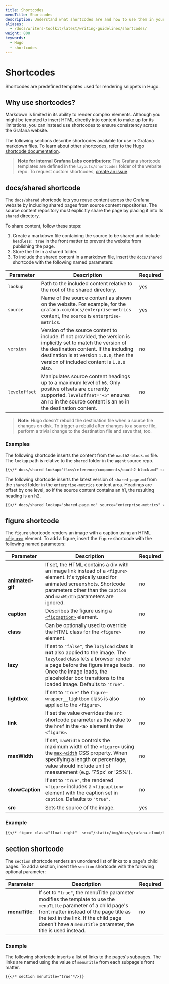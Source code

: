 ```yaml
---
title: Shortcodes
menuTitle: Shortcodes
description: Understand what shortcodes are and how to use them in your markdown.
aliases:
  - /docs/writers-toolkit/latest/writing-guidelines/shortcodes/
weight: 800
keywords:
  - Hugo
  - shortcodes
---
```


# Shortcodes

Shortcodes are predefined templates used for rendering snippets in Hugo.

## Why use shortcodes?

Markdown is limited in its ability to render complex elements. Although you might be tempted to insert HTML directly into content to make up for its limitations, you can instead use shortcodes to ensure consistency across the Grafana website.

The following sections describe shortcodes available for use in Grafana markdown files. To learn about other shortcodes, refer to the Hugo [shortcode documentation](https://gohugo.io/content-management/shortcodes/).

> **Note for internal Grafana Labs contributors**: The Grafana shortcode templates are defined in the `layouts/shortcodes` folder of the website repo. To request custom shortcodes, [create an issue](https://github.com/grafana/writers-toolkit/issues).

## docs/shared shortcode

The `docs/shared` shortcode lets you reuse content across the Grafana website by including shared pages from source content repositories. The source content repository must explicitly share the page by placing it into its `shared` directory. 

To share content, follow these steps:

1. Create a markdown file containing the source to be shared and include `headless: true` in the front matter to prevent the website from publishing the page. 
1. Store the file in a shared folder.
1. To include the shared content in a markdown file, insert the `docs/shared` shortcode with the following named parameters:

  Parameter | Description | Required
  ---|---|---
  `lookup` | Path to the included content relative to the root of the shared directory. | yes
  `source` | Name of the source content as shown on the website. For example, for the `grafana.com/docs/enterprise-metrics` content, the `source` is `enterprise-metrics`.  | yes
  `version` | Version of the source content to include. If not provided, the version is implicitly set to match the version of the destination content. If the including destination is at version `1.0.0`, then the version of included content is `1.0.0` also. | no
  `leveloffset` | Manipulates source content headings up to a maximum level of `h6`. Only positive offsets are currently supported. `leveloffset="+5"` ensures an `h1` in the source content is an `h6` in the destination content. | no

> **Note:** Hugo doesn't rebuild the destination file when a source file changes on disk.
> To trigger a rebuild after changes to a source file, perform a trivial change to the destination file and save that, too.

### Examples

The following shortcode inserts the content from the `oauth2-block.md` file. The `lookup` path is relative to the `shared` folder in the `agent` source repo.

```markdown
{{</* docs/shared lookup="flow/reference/components/oauth2-block.md" source="agent" */>}}
```

The following shortcode inserts the latest version of `shared-page.md` from the `shared` folder in the `enterprise-metrics` content area. Headings are offset by one level, so if the source content contains an h1, the resulting heading is an h2. 

```markdown
{{</* docs/shared lookup="shared-page.md" source="enterprise-metrics" version="latest" leveloffset="+1" */>}}
 ```

## figure shortcode

The `figure` shortcode renders an image with a caption using an HTML [`<figure>`](https://developer.mozilla.org/en-US/docs/Web/HTML/Element/figure#usage_notes) element. To add a figure, insert the `figure` shortcode with the following named parameters:

Parameter | Description | Required
---|---|---
**animated-gif** | If set, the HTML contains a div with an image link instead of a `<figure>` element. It's typically used for animated screenshots. Shortcode parameters other than the `caption` and `maxWidth` parameters are ignored. | no
**caption** | Describes the figure using a [`<figcaption>`](https://developer.mozilla.org/en-US/docs/Web/HTML/Element/figcaption) element. | no
**class** | Can be optionally used to override the HTML class for the `<figure>` element. | no
**lazy** | If set to `"false"`, the `lazyload` class is **not** also applied to the image. The `lazyload` class lets a browser render a page before the figure image loads. Once the image loads, the placeholder box transitions to the loaded image. Defaults to `"true"`. | no
**lightbox** | If set to `"true"` the `figure-wrapper__lightbox` class is also applied to the `<figure>`. | no
**link** | If set the value overrides the `src` shortcode parameter as the value to the `href` in the `<a>` element in the `<figure>`. | no
**maxWidth** | If set, `maxWidth` controls the maximum width of the `<figure>` using the [`max-width`](https://developer.mozilla.org/en-US/docs/Web/CSS/max-width) CSS property. When specifying a length or percentage, value should include unit of measurement (e.g. '75px' or '25%'). | no
**showCaption** | If set to `"true"`, the rendered `<figure>` includes a `<figcaption>` element with the caption set in `caption`. Defaults to `"true"`. | no
**src** | Sets the source of the image. | yes

### Example

```markdown
{{</* figure class="float-right"  src="/static/img/docs/grafana-cloud/k8sPods.png" caption="Pod view in Grafana Kubernetes Monitoring" */>}}
```

## section shortcode

The `section` shortcode renders an unordered list of links to a page's child pages. To add a section, insert the `section` shortcode with the following optional parameter:

Parameter | Description | Required
---|---|---
**menuTitle**: | If set to `"true"`, the menuTitle parameter modifies the template to use the `menuTitle` parameter of a child page's front matter instead of the page title as the text in the link. If the child page doesn't have a `menuTitle` parameter, the title is used instead. | no

### Example

The following shortcode inserts a list of links to the pages's subpages. The links are named using the value of `menuTitle` from each subpage's front matter. 

```markdown
{{</* section menuTitle="true"*/>}}
```

